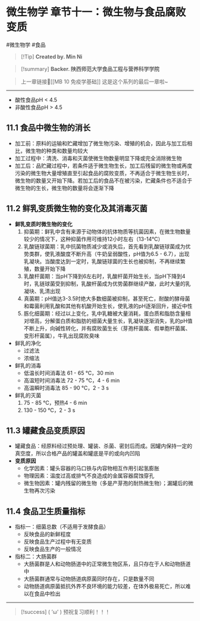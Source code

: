 # 微生物学 章节十一：微生物与食品腐败变质
#微生物学 #食品 


> [!Tip] **Created by. Min Ni**

> [!summary] **Backer. 陕西师范大学食品工程与营养科学学院**

> 上一章链接🔗[[MB 10 免疫学基础]]
> 这是这个系列的最后一章啦~

---
- 酸性食品pH < 4.5
- 非酸性食品pH > 4.5
## 11.1 食品中微生物的消长
- 加工前：原料的运输和贮藏增加了微生物污染、增殖的机会，因此与加工后相比，微生物的种类和数量均较大
- 加工过程中：清洗、消毒和灭菌使微生物数量明显下降或完全消除微生物
- 加工后：品贮藏过程中，若条件适于微生物生长，加工后残留的微生物或再度污染的微生物大量增殖直至引起食品的腐败变质，不再适合于微生物生长时，微生物的数量又开始下降。若加工后的食品不在被污染，贮藏条件也不适合于微生物的生长，微生物的数量将会逐渐下降
## 11.2 鲜乳变质微生物的变化及其消毒灭菌
- **鲜乳变质时微生物的变化**
	1. 抑菌期：鲜乳中含有来源于动物体的抗体物质等抗菌因素，在微生物数量较少的情况下，这种抑菌作用可维持12小时左右（13-14℃）
	2. 乳酸链球菌期：乳中抗菌物质减少或消失后，首先看到乳酸链球菌成为优势类群，使乳液酸度不断升高（牛奶呈弱酸性，pH值为6.5 - 6.7），出现乳凝块。当酸度达到一定时，乳酸链球菌的生长也被抑制，不再继续繁殖，数量开始下降
	3. 乳酸杆菌期：当pH下降到6左右时，乳酸杆菌开始生长，当pH下降到4时，乳链球菌受到抑制，乳酸杆菌成为优势菌群继续产酸，此时大量的乳凝块、乳清出现
	4. 真菌期：pH值达3-3.5时绝大多数细菌被抑制，甚至死亡，耐酸的酵母菌和霉菌利用乳酸和其他有机酸开始生长，使乳液的pH逐渐回升，接近中性
	5. 胨化细菌期：经过以上变化，乳中乳糖被大量消耗，蛋白质和脂肪含量相对增高，分解蛋白质和脂肪的细菌大量生长，乳凝块逐渐消失，乳的pH值不断上升，向碱性转化，并有腐败菌生长（芽孢杆菌属、假单胞杆菌属、变形杆菌属），牛乳出现腐败臭味
- 鲜乳的净化
	- 过滤法
	- 浓缩法
- 鲜乳的消毒
	- 低温长时间消毒法 61 - 65 ℃，30 min
	- 高温短时间消毒法 72 - 75 ℃，4 - 6 min
	- 高温瞬时消毒法 85 - 90 ℃，2 - 3 s
- 鲜乳的灭菌
	1. 75 - 85 ℃，预热4 - 6 min
	2. 130 - 150 ℃，2 - 3 s
## 11.3 罐藏食品变质原因
- 罐藏食品：经原料经过预处理、罐装、杀菌、密封后而成。因罐内保持一定的真空度，所以合格产品的罐盖和罐底是平的或向内凹陷
- **变质原因**
	- 化学因素：罐头容器的马口铁与内容物相互作用引起氢膨胀
	- 物理因素：温度过高或排气不良造成的金属容器腐蚀穿孔
	- 微生物因素：罐内残留的微生物（多是产芽孢的耐热微生物）；漏罐后的微生物再次污染
## 11.4 食品卫生质量指标
- 指标一：细菌总数（不适用于发酵食品）
	- 反映食品的新鲜程度
	- 反映食品生产过程中有无变质
	- 反映食品生产的一般情况
- 指标二：大肠菌群
	- 大肠菌群是人和动物肠道中的正常微生物区系，且只存在于人和动物肠道中
	- 大肠菌群通常与动物肠道病原菌同时存在，只是数量不同
	- 动物肠道病原菌抵抗外界不良环境的能力较差，在体外极易死亡，所以难以在食品中检出

---
> [!success] ( ’ω’ ) 预祝复习顺利！！！       


